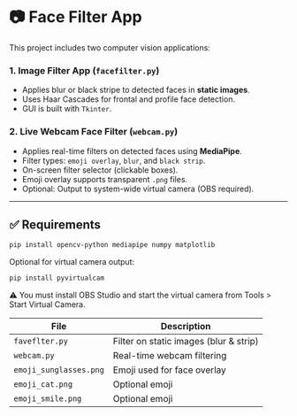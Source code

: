 # 📷 Face Filter App

This project includes two computer vision applications:

### 1. Image Filter App (`facefilter.py`)
- Applies blur or black stripe to detected faces in **static images**.
- Uses Haar Cascades for frontal and profile face detection.
- GUI is built with `Tkinter`.

### 2. Live Webcam Face Filter (`webcam.py`)
- Applies real-time filters on detected faces using **MediaPipe**.
- Filter types: `emoji overlay`, `blur`, and `black strip`.
- On-screen filter selector (clickable boxes).
- Emoji overlay supports transparent `.png` files.
- Optional: Output to system-wide virtual camera (OBS required).

---

## ✅ Requirements

```bash
pip install opencv-python mediapipe numpy matplotlib
```
Optional for virtual camera output:
```bash
pip install pyvirtualcam
```
⚠️ You must install OBS Studio and start the virtual camera from Tools > Start Virtual Camera.

| File                   | Description                            |
| ---------------------- | -------------------------------------- |
| `faveflter.py`         | Filter on static images (blur & strip) |
| `webcam.py`            | Real-time webcam filtering             |
| `emoji_sunglasses.png` | Emoji used for face overlay            |
| `emoji_cat.png`        | Optional emoji                         |
| `emoji_smile.png`      | Optional emoji                         |


